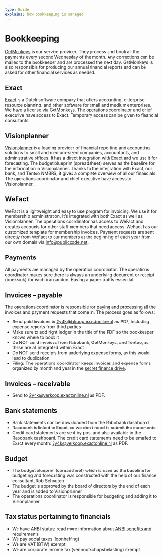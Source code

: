 ```yaml
---
type: Guide
explains: how bookkeeping is managed
---
```


# Bookkeeping

[GetMonkeys](https://getmonkeys.io/) is our service provider. They process and book all the payments every second Wednesday of the month. Any corrections can be mailed to the bookkeeper and are processed the next day. GetMonkeys is also responsible for producing our annual financial reports and can be asked for other financial services as needed.

## Exact

[Exact](https://www.exact.com/) is a Dutch software company that offers accounting, enterprise resource planning, and other software for small and medium enterprises. We have a license via GetMonkeys. The operations coordinator and chief executive have access to Exact. Temporary access can be given to financial consultants.

## Visionplanner

[Visionplanner](https://www.visionplanner.com/) is a leading provider of financial reporting and accounting solutions to small and medium-sized companies, accountants, and administrative offices. It has a direct integration with Exact and we use it for forecasting. The budget blueprint (spreadsheet) serves as the baseline for the information in Visionplanner. Thanks to the integration with Exact, our bank, and Tentoo NMBRS, it gives a complete overview of all our financials. The operations coordinator and chief executive have access to Visionplanner.

## WeFact

WeFact is a lightweight and easy to use program for invoicing. We use it for membership administration. It’s integrated with both Exact as well as Visionplanner. The operations coordinator has access to WeFact and creates accounts for other staff members that need access. WeFact has our customized template for membership invoices. Payment requests are sent directly from WeFact to our members at the beginning of each year from our own domain via <info@publiccode.net>.

## Payments

All payments are managed by the operation coordinator. The operations coordinator makes sure there is always an underlying document or receipt (boekstuk) for each transaction. Having a paper trail is essential.

## Invoices – payable

The operations coordinator is responsible for paying and processing all the invoices and payment requests that come in. The process goes as follows:

* Send paid invoices to <2y4k@inkoop.exactonline.nl> as PDF, including expense reports from third parties
* Make sure to add right ledger in the title of the PDF so the bookkeeper knows where to book it
* Do NOT send invoices from Rabobank, GetMonkeys, and Tentoo, as these are all integrated within Exact
* Do NOT send receipts from underlying expense forms, as this would lead to duplication
* Filing: The operations coordinator keeps invoices and expense forms organized by month and year in the [secret finance drive](https://drive.google.com/drive/folders/1B47cfi314HJzoW7_QDaaaG1hfvxwCjpJ).

## Invoices – receivable

* Send to <2y4k@verkoop.exactonline.nl> as PDF.

## Bank statements

* Bank statements can be downloaded from the Rabobank dashboard
* Rabobank is linked to Exact, so we don't need to submit the statements
* Credit card statements are sent by post and also available in the Rabobank dashboard. The credit card statements need to be emailed to Exact every month: <2y4k@verkoop.exactonline.nl> as PDF.

## Budget

* The budget blueprint (spreadsheet) which is used as the baseline for budgeting and forecasting was constructed with the help of our finance consultant, Rob Schouten
* The budget is approved by the board of directors by the end of each year and is added to Visionplanner
* The operations coordinator is responsible for budgeting and adding it to Visionplanner

## Tax status pertaining to financials

* We have ANBI status: read more information about [ANBI benefits and requirements](https://www.belastingdienst.nl/wps/wcm/connect/bldcontenten/belastingdienst/business/business-public-benefit-organisations/public_benefit_organisations/tax_advantages_pbo/)
* We pay social taxes (loonheffing)
* We are VAT (BTW) exempt
* We are corporate income tax (vennootschapsbelasting) exempt
